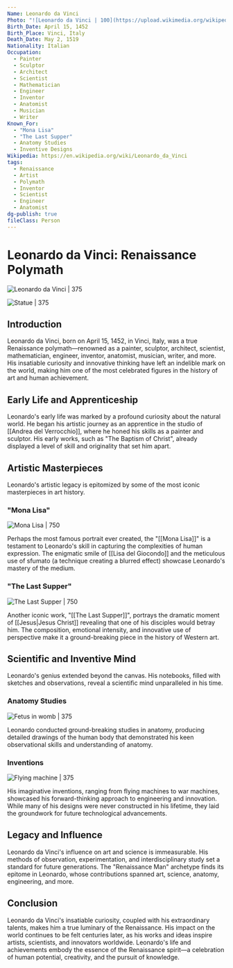 ```yaml
---
Name: Leonardo da Vinci
Photo: "![Leonardo da Vinci | 100](https://upload.wikimedia.org/wikipedia/commons/0/06/Francesco_Melzi_-_Portrait_of_LeonardoFXD2.jpg)"
Birth_Date: April 15, 1452
Birth_Place: Vinci, Italy
Death_Date: May 2, 1519
Nationality: Italian
Occupation: 
  - Painter
  - Sculptor
  - Architect
  - Scientist
  - Mathematician
  - Engineer
  - Inventor
  - Anatomist
  - Musician
  - Writer
Known_For: 
  - "Mona Lisa"
  - "The Last Supper"
  - Anatomy Studies
  - Inventive Designs
Wikipedia: https://en.wikipedia.org/wiki/Leonardo_da_Vinci
tags:
  - Renaissance
  - Artist
  - Polymath
  - Inventor
  - Scientist
  - Engineer
  - Anatomist
dg-publish: true
fileClass: Person
---
```

# Leonardo da Vinci: Renaissance Polymath

![Leonardo da Vinci | 375](https://upload.wikimedia.org/wikipedia/commons/0/06/Francesco_Melzi_-_Portrait_of_LeonardoFXD2.jpg)

![Statue | 375](https://upload.wikimedia.org/wikipedia/commons/thumb/e/ee/Statue_of_Leonardo_DaVinci_in_Uffizi_Alley%2C_Florence%2C_Italy.jpg/698px-Statue_of_Leonardo_DaVinci_in_Uffizi_Alley%2C_Florence%2C_Italy.jpg)
## Introduction

Leonardo da Vinci, born on April 15, 1452, in Vinci, Italy, was a true Renaissance polymath—renowned as a painter, sculptor, architect, scientist, mathematician, engineer, inventor, anatomist, musician, writer, and more. His insatiable curiosity and innovative thinking have left an indelible mark on the world, making him one of the most celebrated figures in the history of art and human achievement.

## Early Life and Apprenticeship

Leonardo's early life was marked by a profound curiosity about the natural world. He began his artistic journey as an apprentice in the studio of [[Andrea del Verrocchio]], where he honed his skills as a painter and sculptor. His early works, such as "The Baptism of Christ", already displayed a level of skill and originality that set him apart.

## Artistic Masterpieces

Leonardo's artistic legacy is epitomized by some of the most iconic masterpieces in art history.

### "Mona Lisa"

![Mona Lisa | 750](https://upload.wikimedia.org/wikipedia/commons/thumb/e/ec/Mona_Lisa%2C_by_Leonardo_da_Vinci%2C_from_C2RMF_retouched.jpg/1374px-Mona_Lisa%2C_by_Leonardo_da_Vinci%2C_from_C2RMF_retouched.jpg)

Perhaps the most famous portrait ever created, the "[[Mona Lisa]]" is a testament to Leonardo's skill in capturing the complexities of human expression. The enigmatic smile of [[Lisa del Giocondo]] and the meticulous use of sfumato (a technique creating a blurred effect) showcase Leonardo's mastery of the medium.

### "The Last Supper"

![The Last Supper | 750](https://upload.wikimedia.org/wikipedia/commons/thumb/4/48/The_Last_Supper_-_Leonardo_Da_Vinci_-_High_Resolution_32x16.jpg/2560px-The_Last_Supper_-_Leonardo_Da_Vinci_-_High_Resolution_32x16.jpg)

Another iconic work, "[[The Last Supper]]", portrays the dramatic moment of [[Jesus|Jesus Christ]] revealing that one of his disciples would betray him. The composition, emotional intensity, and innovative use of perspective make it a ground-breaking piece in the history of Western art.

## Scientific and Inventive Mind

Leonardo's genius extended beyond the canvas. His notebooks, filled with sketches and observations, reveal a scientific mind unparalleled in his time.

### Anatomy Studies

![Fetus in womb | 375](https://upload.wikimedia.org/wikipedia/commons/thumb/6/63/Leonardo_da_Vinci_-_Studies_of_the_foetus_in_the_womb.jpg/747px-Leonardo_da_Vinci_-_Studies_of_the_foetus_in_the_womb.jpg)

Leonardo conducted ground-breaking studies in anatomy, producing detailed drawings of the human body that demonstrated his keen observational skills and understanding of anatomy.

### Inventions

![Flying machine | 375](https://upload.wikimedia.org/wikipedia/commons/c/ca/Leonardo_da_vinci%2C_Drawing_of_a_flying_machine.jpg)

His imaginative inventions, ranging from flying machines to war machines, showcased his forward-thinking approach to engineering and innovation. While many of his designs were never constructed in his lifetime, they laid the groundwork for future technological advancements.

## Legacy and Influence

Leonardo da Vinci's influence on art and science is immeasurable. His methods of observation, experimentation, and interdisciplinary study set a standard for future generations. The "Renaissance Man" archetype finds its epitome in Leonardo, whose contributions spanned art, science, anatomy, engineering, and more.

## Conclusion

Leonardo da Vinci's insatiable curiosity, coupled with his extraordinary talents, makes him a true luminary of the Renaissance. His impact on the world continues to be felt centuries later, as his works and ideas inspire artists, scientists, and innovators worldwide. Leonardo's life and achievements embody the essence of the Renaissance spirit—a celebration of human potential, creativity, and the pursuit of knowledge.
